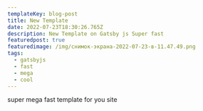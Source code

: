 ```yaml
---
templateKey: blog-post
title: New Template
date: 2022-07-23T18:30:26.765Z
description: New Template on Gatsby js Super fast
featuredpost: true
featuredimage: /img/снимок-экрана-2022-07-23-в-11.47.49.png
tags:
  - gatsbyjs
  - fast
  - mega
  - cool
---
```

super mega fast template for you site